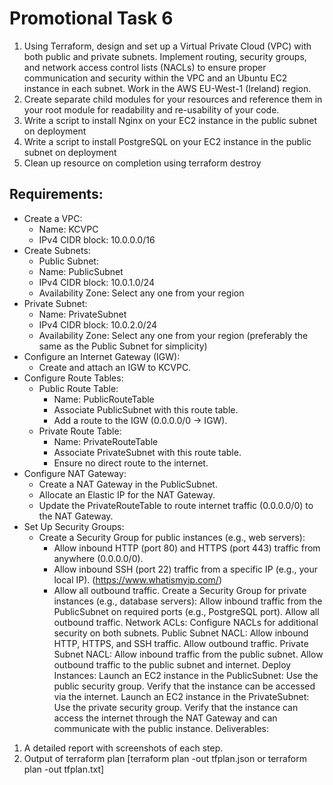 # Promotional Task 6

1. Using Terraform, design and set up a Virtual Private Cloud (VPC) with both public and private subnets. Implement routing, security groups, and network access control lists (NACLs) to ensure proper communication and security within the VPC and an Ubuntu EC2 instance in each subnet. Work in the AWS EU-West-1 (Ireland) region.
2. Create separate child modules for your resources and reference them in your root module for readability and re-usability of your code.
3. Write a script to install Nginx on your EC2 instance in the public subnet on deployment
4. Write a script to install PostgreSQL on your EC2 instance in the public subnet on deployment
5. Clean up resource on completion using terraform destroy

## Requirements:

- Create a VPC:
  - Name: KCVPC
  - IPv4 CIDR block: 10.0.0.0/16
- Create Subnets:
  - Public Subnet:
  - Name: PublicSubnet
  - IPv4 CIDR block: 10.0.1.0/24
  - Availability Zone: Select any one from your region
- Private Subnet:
  - Name: PrivateSubnet
  - IPv4 CIDR block: 10.0.2.0/24
  - Availability Zone: Select any one from your region (preferably the same as the Public Subnet for simplicity)
- Configure an Internet Gateway (IGW):
  - Create and attach an IGW to KCVPC.
- Configure Route Tables:
  - Public Route Table:
    - Name: PublicRouteTable
    - Associate PublicSubnet with this route table.
    - Add a route to the IGW (0.0.0.0/0 -> IGW).
  - Private Route Table:
    - Name: PrivateRouteTable
    - Associate PrivateSubnet with this route table.
    - Ensure no direct route to the internet.
- Configure NAT Gateway:
  - Create a NAT Gateway in the PublicSubnet.
  - Allocate an Elastic IP for the NAT Gateway.
  - Update the PrivateRouteTable to route internet traffic (0.0.0.0/0) to the NAT Gateway.
- Set Up Security Groups:
  - Create a Security Group for public instances (e.g., web servers):
    - Allow inbound HTTP (port 80) and HTTPS (port 443) traffic from anywhere (0.0.0.0/0).
    - Allow inbound SSH (port 22) traffic from a specific IP (e.g., your local IP). (<https://www.whatismyip.com/>)
    - Allow all outbound traffic.
Create a Security Group for private instances (e.g., database servers):
Allow inbound traffic from the PublicSubnet on required ports (e.g., PostgreSQL port).
Allow all outbound traffic.
Network ACLs:
Configure NACLs for additional security on both subnets.
Public Subnet NACL: Allow inbound HTTP, HTTPS, and SSH traffic. Allow outbound traffic.
Private Subnet NACL: Allow inbound traffic from the public subnet. Allow outbound traffic to the public subnet and internet.
Deploy Instances:
Launch an EC2 instance in the PublicSubnet:
Use the public security group.
Verify that the instance can be accessed via the internet.
Launch an EC2 instance in the PrivateSubnet:
Use the private security group.
Verify that the instance can access the internet through the NAT Gateway and can communicate with the public instance.
Deliverables:

1. A detailed report with screenshots of each step.
2. Output of terraform plan [terraform plan -out tfplan.json or terraform plan -out tfplan.txt]
